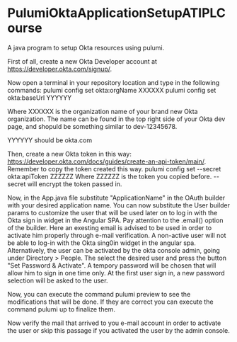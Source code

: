 # PulumiOktaApplicationSetupATIPLCourse
A java program to setup Okta resources using pulumi.

First of all, create a new Okta Developer account at https://developer.okta.com/signup/.

Now open a terminal in your repository location and type in the following commands:
pulumi config set okta:orgName XXXXXX
pulumi config set okta:baseUrl YYYYYY


Where XXXXXX is the organization name of your brand new Okta organization. The name can be found in the top right side of your Okta dev page, and shopuld be something similar to dev-12345678.

YYYYYY should be okta.com

Then, create a new Okta token in this way: https://developer.okta.com/docs/guides/create-an-api-token/main/. Remember to copy the token created this way.
pulumi config set --secret okta:apiToken ZZZZZZ
Where ZZZZZZ is the token you copied before. --secret will encrypt the token passed in.

Now, in the App.java file substitute "ApplicationName" in the OAuth builder with your desired application name.
You can now substitute the User builder params to customize the user that will be used later on to log in with the Okta sign in widget in the Angular SPA. Pay attention to the .email() option of the builder. Here an exesting email is advised to be used in order to activate him properly through e-mail verification. A non-active user will not be able to log-in with the Okta sing0in widget in the angular spa.
Alternatively, the user can be activated by the okta console admin, going under Directory > People. The select the desired user and press the button "Set Password & Activate". A tempory password will be chosen that will allow him to sign in one time only. At the first user sign in, a new password selection will be asked to the user.

Now, you can execute the command pulumi preview to see the modifications that will be done. If they are correct you can execute the command pulumi up to finalize them.

Now verify the mail that arrived to you e-mail account in order to activate the user or skip this passage if you activated the user by the admin console.
